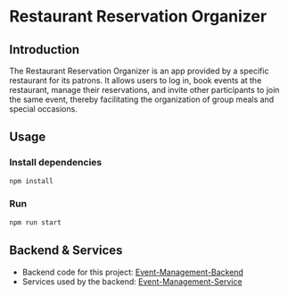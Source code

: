 # Restaurant Reservation Organizer

## Introduction
The Restaurant Reservation Organizer is an app provided by a specific restaurant for its patrons. It allows users to log in, book events at the restaurant, manage their reservations, and invite other participants to join the same event, thereby facilitating the organization of group meals and special occasions.


## Usage

### Install dependencies

```bash
npm install
```

### Run

```bash
npm run start
```

## Backend & Services
- Backend code for this project: [Event-Management-Backend
](https://github.com/4156-ASE/Event-Management-Backend)
- Services used by the backend: [Event-Management-Service
](https://github.com/4156-ASE/Event-Management-Service)